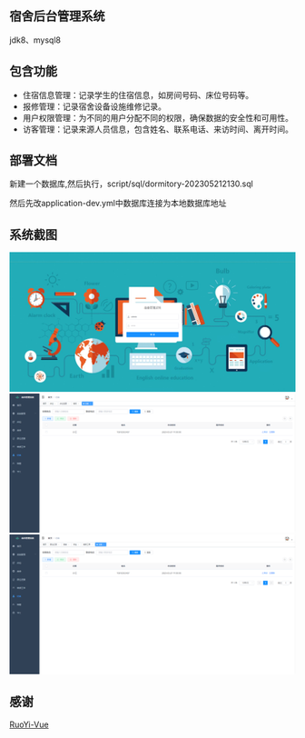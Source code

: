 ## 宿舍后台管理系统

jdk8、mysql8

## 包含功能

* 住宿信息管理：记录学生的住宿信息，如房间号码、床位号码等。
* 报修管理：记录宿舍设备设施维修记录。
* 用户权限管理：为不同的用户分配不同的权限，确保数据的安全性和可用性。
* 访客管理：记录来源人员信息，包含姓名、联系电话、来访时间、离开时间。

## 部署文档

新建一个数据库,然后执行，script/sql/dormitory-202305212130.sql

然后先改application-dev.yml中数据库连接为本地数据库地址

## 系统截图

![login.png](script/images/login.png)
![img.png](script/images/img.png)
![fangke.png](script/images/fangke.png)

## 感谢

[RuoYi-Vue](https://gitee.com/y_project/RuoYi-Vue)



